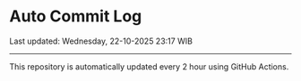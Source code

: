 # Auto Commit Log

Last updated: Wednesday, 22-10-2025 23:17 WIB

---

This repository is automatically updated every 2 hour using GitHub Actions.
